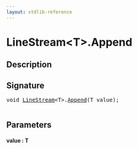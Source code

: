 ```yaml
---
layout: stdlib-reference
---
```


# LineStream\<T\>\.Append

## Description





## Signature 

<pre>
<span class="code_keyword">void</span> <a href="/stdlib-reference/types/LineStream/index" class="code_type">LineStream</a>&lt;T&gt;.<a href="/stdlib-reference/types/LineStream/Append">Append</a>(T <span class='code_param'>value</span>);

</pre>

## Parameters

#### value  : T

